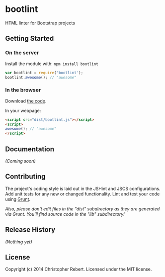 bootlint
========

HTML linter for Bootstrap projects

## Getting Started
### On the server
Install the module with: `npm install bootlint`

```javascript
var bootlint = require('bootlint');
bootlint.awesome(); // "awesome"
```

### In the browser
Download [the code](https://raw.github.com/cvrebert/bootlint/master/dist/bootlint.js).

In your webpage:

```html
<script src="dist/bootlint.js"></script>
<script>
awesome(); // "awesome"
</script>
```

## Documentation
_(Coming soon)_

## Contributing
The project's coding style is laid out in the JSHint and JSCS configurations. Add unit tests for any new or changed functionality. Lint and test your code using [Grunt](http://gruntjs.com/).

_Also, please don't edit files in the "dist" subdirectory as they are generated via Grunt. You'll find source code in the "lib" subdirectory!_

## Release History
_(Nothing yet)_

## License

Copyright (c) 2014 Christopher Rebert. Licensed under the MIT license.
